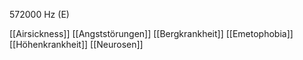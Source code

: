 572000 Hz (E)

[[Airsickness]]
[[Angststörungen]]
[[Bergkrankheit]]
[[Emetophobia]]
[[Höhenkrankheit]]
[[Neurosen]]